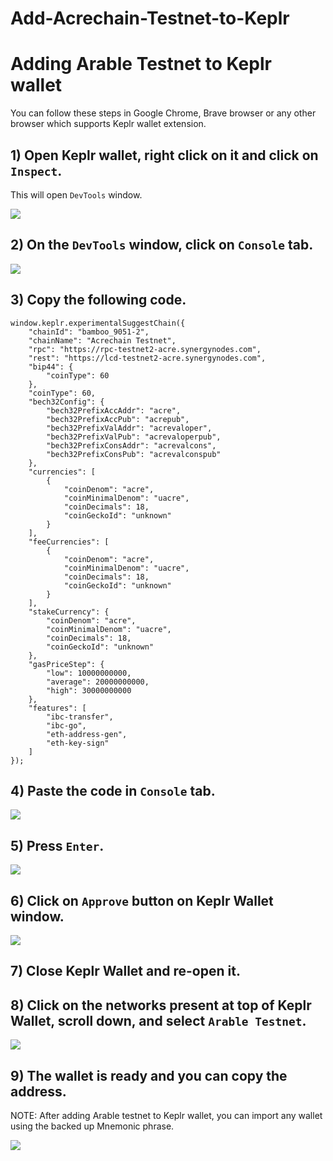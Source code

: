 # Add-Acrechain-Testnet-to-Keplr

# Adding Arable Testnet to Keplr wallet

You can follow these steps in Google Chrome, Brave browser or any other browser which supports Keplr wallet extension. 

## 1) Open Keplr wallet, right click on it and click on ``Inspect``.

This will open ``DevTools`` window.

![](https://www.synergynodes.com/images/arable-testnet-keplr/Arable-Testnet-Keplr-01-min-01.png)

## 2) On the ``DevTools`` window, click on ``Console`` tab.

![](https://www.synergynodes.com/images/arable-testnet-keplr/Arable-Testnet-Keplr-02-min.png)

## 3) Copy the following code.

```
window.keplr.experimentalSuggestChain({
  	"chainId": "bamboo_9051-2",
  	"chainName": "Acrechain Testnet",
    "rpc": "https://rpc-testnet2-acre.synergynodes.com",
    "rest": "https://lcd-testnet2-acre.synergynodes.com",
  	"bip44": {
  		"coinType": 60
  	},
  	"coinType": 60,
  	"bech32Config": {
  		"bech32PrefixAccAddr": "acre",
  		"bech32PrefixAccPub": "acrepub",
  		"bech32PrefixValAddr": "acrevaloper",
  		"bech32PrefixValPub": "acrevaloperpub",
  		"bech32PrefixConsAddr": "acrevalcons",
  		"bech32PrefixConsPub": "acrevalconspub"
  	},
  	"currencies": [
  		{
  			"coinDenom": "acre",
  			"coinMinimalDenom": "uacre",
  			"coinDecimals": 18,
  			"coinGeckoId": "unknown"
  		}
  	],
  	"feeCurrencies": [
  		{
  			"coinDenom": "acre",
  			"coinMinimalDenom": "uacre",
  			"coinDecimals": 18,
  			"coinGeckoId": "unknown"
  		}
  	],
  	"stakeCurrency": {
  		"coinDenom": "acre",
  		"coinMinimalDenom": "uacre",
  		"coinDecimals": 18,
  		"coinGeckoId": "unknown"
  	},
  	"gasPriceStep": {
  		"low": 10000000000,
  		"average": 20000000000,
  		"high": 30000000000
  	},
  	"features": [
  		"ibc-transfer",
  		"ibc-go",
  		"eth-address-gen",
  		"eth-key-sign"
  	]  
});
```

## 4) Paste the code in ``Console`` tab.

![](https://www.synergynodes.com/images/arable-testnet-keplr/Arable-Testnet-Keplr-03-min.png)

## 5) Press ``Enter``.

![](https://www.synergynodes.com/images/arable-testnet-keplr/Arable-Testnet-Keplr-04-min.png)

## 6) Click on ``Approve`` button on Keplr Wallet window.

![](https://www.synergynodes.com/images/arable-testnet-keplr/Arable-Testnet-Keplr-05-min.png)

## 7) Close Keplr Wallet and re-open it.

## 8) Click on the networks present at top of Keplr Wallet, scroll down, and select ``Arable Testnet``.

![](https://www.synergynodes.com/images/arable-testnet-keplr/Arable-Testnet-Keplr-06-min.png)

## 9) The wallet is ready and you can copy the address.

NOTE: After adding Arable testnet to Keplr wallet, you can import any wallet using the backed up Mnemonic phrase.

![](https://www.synergynodes.com/images/arable-testnet-keplr/Arable-Testnet-Keplr-07-min.png)
